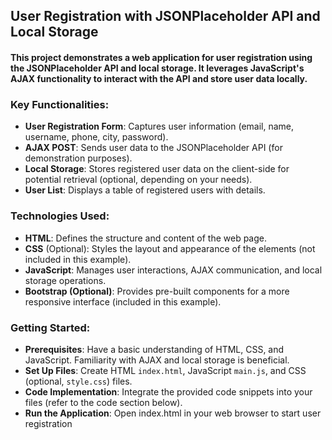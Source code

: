 ## User Registration with JSONPlaceholder API and Local Storage

#### This project demonstrates a web application for user registration using the JSONPlaceholder API and local storage. It leverages JavaScript's AJAX functionality to interact with the API and store user data locally.

### Key Functionalities:

- **User Registration Form**: Captures user information (email, name, username, phone, city, password).
- **AJAX POST**: Sends user data to the JSONPlaceholder API (for demonstration purposes).
- **Local Storage**: Stores registered user data on the client-side for potential retrieval (optional, depending on your needs).
- **User List**: Displays a table of registered users with details.

### Technologies Used:

- **HTML**: Defines the structure and content of the web page.
- **CSS** (Optional): Styles the layout and appearance of the elements (not included in this example).
- **JavaScript**: Manages user interactions, AJAX communication, and local storage operations.
- **Bootstrap (Optional)**: Provides pre-built components for a more responsive interface (included in this example).

### Getting Started:

- **Prerequisites**: Have a basic understanding of HTML, CSS, and JavaScript. Familiarity with AJAX and local storage is beneficial.
- **Set Up Files**: Create HTML `index.html`, JavaScript `main.js`, and CSS (optional, `style.css`) files.
- **Code Implementation**: Integrate the provided code snippets into your files (refer to the code section below).
- **Run the Application**: Open index.html in your web browser to start user registration
